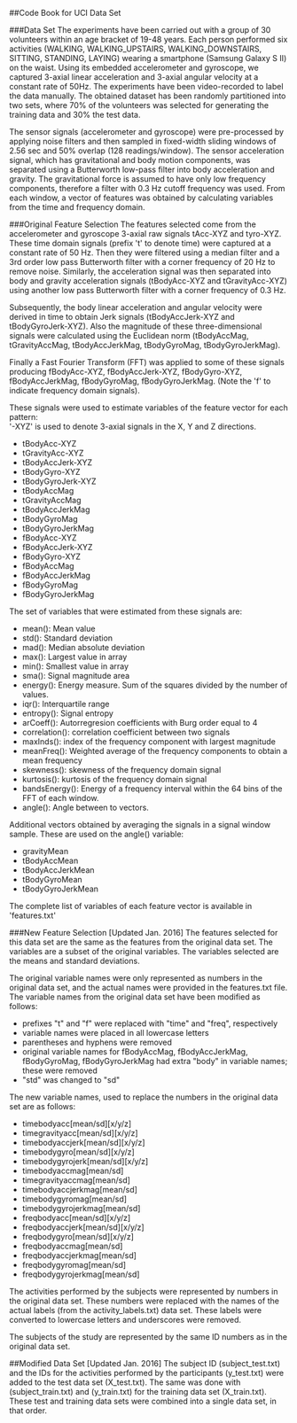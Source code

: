 ##Code Book for UCI Data Set

###Data Set
The experiments have been carried out with a group of 30 volunteers within an age bracket of 19-48 years. Each person performed six activities (WALKING, WALKING_UPSTAIRS, WALKING_DOWNSTAIRS, SITTING, STANDING, LAYING) wearing a smartphone (Samsung Galaxy S II) on the waist. Using its embedded accelerometer and gyroscope, we captured 3-axial linear acceleration and 3-axial angular velocity at a constant rate of 50Hz. The experiments have been video-recorded to label the data manually. The obtained dataset has been randomly partitioned into two sets, where 70% of the volunteers was selected for generating the training data and 30% the test data. 

The sensor signals (accelerometer and gyroscope) were pre-processed by applying noise filters and then sampled in fixed-width sliding windows of 2.56 sec and 50% overlap (128 readings/window). The sensor acceleration signal, which has gravitational and body motion components, was separated using a Butterworth low-pass filter into body acceleration and gravity. The gravitational force is assumed to have only low frequency components, therefore a filter with 0.3 Hz cutoff frequency was used. From each window, a vector of features was obtained by calculating variables from the time and frequency domain. 

###Original Feature Selection
The features selected come from the accelerometer and gyroscope 3-axial raw signals tAcc-XYZ and tyro-XYZ. These time domain signals (prefix 't' to denote time) were captured at a constant rate of 50 Hz. Then they were filtered using a median filter and a 3rd order low pass Butterworth filter with a corner frequency of 20 Hz to remove noise. Similarly, the acceleration signal was then separated into body and gravity acceleration signals (tBodyAcc-XYZ and tGravityAcc-XYZ) using another low pass Butterworth filter with a corner frequency of 0.3 Hz. 

Subsequently, the body linear acceleration and angular velocity were derived in time to obtain Jerk signals (tBodyAccJerk-XYZ and tBodyGyroJerk-XYZ). Also the magnitude of these three-dimensional signals were calculated using the Euclidean norm (tBodyAccMag, tGravityAccMag, tBodyAccJerkMag, tBodyGyroMag, tBodyGyroJerkMag). 

Finally a Fast Fourier Transform (FFT) was applied to some of these signals producing fBodyAcc-XYZ, fBodyAccJerk-XYZ, fBodyGyro-XYZ, fBodyAccJerkMag, fBodyGyroMag, fBodyGyroJerkMag. (Note the 'f' to indicate frequency domain signals). 

These signals were used to estimate variables of the feature vector for each pattern:  
'-XYZ' is used to denote 3-axial signals in the X, Y and Z directions.

* tBodyAcc-XYZ
* tGravityAcc-XYZ
* tBodyAccJerk-XYZ
* tBodyGyro-XYZ
* tBodyGyroJerk-XYZ
* tBodyAccMag
* tGravityAccMag
* tBodyAccJerkMag
* tBodyGyroMag
* tBodyGyroJerkMag
* fBodyAcc-XYZ
* fBodyAccJerk-XYZ
* fBodyGyro-XYZ
* fBodyAccMag
* fBodyAccJerkMag
* fBodyGyroMag
* fBodyGyroJerkMag

The set of variables that were estimated from these signals are: 

* mean(): Mean value
* std(): Standard deviation
* mad(): Median absolute deviation 
* max(): Largest value in array
* min(): Smallest value in array
* sma(): Signal magnitude area
* energy(): Energy measure. Sum of the squares divided by the number of values. 
* iqr(): Interquartile range 
* entropy(): Signal entropy
* arCoeff(): Autorregresion coefficients with Burg order equal to 4
* correlation(): correlation coefficient between two signals
* maxInds(): index of the frequency component with largest magnitude
* meanFreq(): Weighted average of the frequency components to obtain a mean frequency
* skewness(): skewness of the frequency domain signal 
* kurtosis(): kurtosis of the frequency domain signal 
* bandsEnergy(): Energy of a frequency interval within the 64 bins of the FFT of each window.
* angle(): Angle between to vectors.

Additional vectors obtained by averaging the signals in a signal window sample. These are used on the angle() variable:

* gravityMean
* tBodyAccMean
* tBodyAccJerkMean
* tBodyGyroMean
* tBodyGyroJerkMean

The complete list of variables of each feature vector is available in 'features.txt'

###New Feature Selection [Updated Jan. 2016]
The features selected for this data set are the same as the features from the original data set. The variables are a subset of the original variables. The variables selected are the means and standard deviations.

The original variable names were only represented as numbers in the original data set, and the actual names were provided in the features.txt file. The variable names from the original data set have been modified  as follows:

  * prefixes "t" and "f" were replaced with "time" and "freq", respectively
  * variable names were placed in all lowercase letters
  * parentheses and hyphens were removed
  * original variable names for fBodyAccMag, fBodyAccJerkMag, fBodyGyroMag, fBodyGyroJerkMag had extra
    "body" in variable names; these were removed
  * "std" was changed to "sd"

The new variable names, used to replace the numbers in the original data set are as follows:

* timebodyacc[mean/sd][x/y/z]
* timegravityacc[mean/sd][x/y/z]
* timebodyaccjerk[mean/sd][x/y/z]
* timebodygyro[mean/sd][x/y/z]
* timebodygyrojerk[mean/sd][x/y/z]
* timebodyaccmag[mean/sd]
* timegravityaccmag[mean/sd]
* timebodyaccjerkmag[mean/sd]
* timebodygyromag[mean/sd]
* timebodygyrojerkmag[mean/sd]
* freqbodyacc[mean/sd][x/y/z]
* freqbodyaccjerk[mean/sd][x/y/z]
* freqbodygyro[mean/sd][x/y/z]
* freqbodyaccmag[mean/sd]
* freqbodyaccjerkmag[mean/sd]
* freqbodygyromag[mean/sd]
* freqbodygyrojerkmag[mean/sd]

The activities performed by the subjects were represented by numbers in the original data set. These numbers were replaced with the names of the actual labels (from the activity_labels.txt) data set. These labels were converted to lowercase letters and underscores were removed. 

The subjects of the study are represented by the same ID numbers as in the original data set.

##Modified Data Set [Updated Jan. 2016]
The subject ID (subject_test.txt) and the IDs for the activities performed by the participants (y_test.txt) were added to the test data set (X_test.txt). The same was done with (subject_train.txt) and (y_train.txt) for the training data set (X_train.txt).
These test and training data sets were combined into a single data set, in that order.  